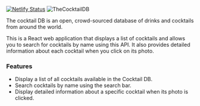 [![Netlify Status](https://api.netlify.com/api/v1/badges/5ad65e1f-8bb1-4470-8753-10cfdcff0420/deploy-status)](https://app.netlify.com/sites/cocktailmixr/deploys)
![TheCocktailDB](https://www.thecocktaildb.com/images/logo.png)

The cocktail DB is an open, crowd-sourced database of drinks and cocktails from around the world.

This is a React web application that displays a list of cocktails and allows you to search for cocktails by name using this API. It also provides detailed information about each cocktail when you click on its photo.

### Features

- Display a list of all cocktails available in the Cocktail DB.
- Search cocktails by name using the search bar.
- Display detailed information about a specific cocktail when its photo is clicked.

